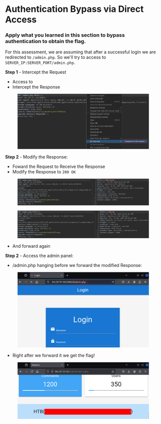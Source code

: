 # Authentication Bypass via Direct Access

### Apply what you learned in this section to bypass authentication to obtain the flag.

For this assessment, we are assuming that after a successful login we are redirected to `/admin.php`.  So we'll try to access to `SERVER_IP:SERVER_PORT/admin.php`.

**Step 1** - Intercept the Request

* Access to&#x20;
* Intercept the Response

<figure><img src="../../../.gitbook/assets/image (5) (1) (1) (1) (1).png" alt=""><figcaption></figcaption></figure>

**Step 2** - Modify the Response:

* Foward the Request to Receive the Response
* Modify the Response to `200 OK`

<figure><img src="../../../.gitbook/assets/image (6) (1) (1).png" alt=""><figcaption></figcaption></figure>

<figure><img src="../../../.gitbook/assets/image (7) (1) (1).png" alt=""><figcaption></figcaption></figure>

* And forward again&#x20;

**Step 2** - Access the admin panel:

* &#x20;/admin.php hanging before we forward the modified Response:

<figure><img src="../../../.gitbook/assets/image (8) (1) (1).png" alt=""><figcaption></figcaption></figure>

* Right after we forward it we get the flag!

<figure><img src="../../../.gitbook/assets/image (9) (1).png" alt=""><figcaption></figcaption></figure>
